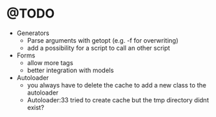 # @TODO

* Generators
  * Parse arguments with getopt (e.g. -f for overwriting)
  * add a possibility for a script to call an other script
* Forms
  * allow more tags
  * better integration with models
* Autoloader
  * you always have to delete the cache to add a new class to the autoloader
  * Autoloader:33 tried to create cache but the tmp directory didnt exist?
